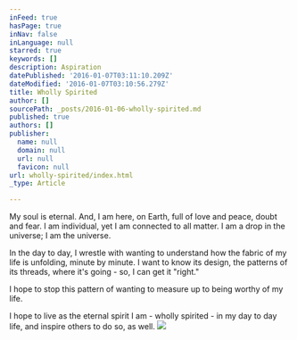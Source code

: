 ```yaml
---
inFeed: true
hasPage: true
inNav: false
inLanguage: null
starred: true
keywords: []
description: Aspiration
datePublished: '2016-01-07T03:11:10.209Z'
dateModified: '2016-01-07T03:10:56.279Z'
title: Wholly Spirited
author: []
sourcePath: _posts/2016-01-06-wholly-spirited.md
published: true
authors: []
publisher:
  name: null
  domain: null
  url: null
  favicon: null
url: wholly-spirited/index.html
_type: Article

---
```

My soul is eternal. And, I am here, on Earth, full of love and peace,
doubt and fear. I am individual, yet I am connected to all matter. I am
a drop in the universe; I am the universe.

In the day to day, I 
wrestle with wanting to understand how the fabric of my life is 
unfolding, minute by minute. I want to know its design, the patterns of 
its threads, where it's going - so, I can get it "right." 

I hope to stop this pattern of wanting to measure up to being worthy of my life. 

I hope to live as the eternal spirit I am - wholly spirited - in my day to day life, and inspire others to do so, as well.
![](https://the-grid-user-content.s3-us-west-2.amazonaws.com/b236b62b-9e0e-42e9-9815-e002b4ba9647.jpg)